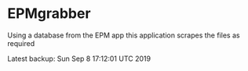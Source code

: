 # EPMgrabber
Using a database from the EPM app this application scrapes the files as required


Latest backup: Sun Sep 8 17:12:01 UTC 2019
